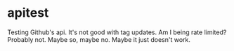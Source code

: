 # apitest
Testing Github's api. It's not good with tag updates. Am I being rate limited? Probably not. Maybe so, maybe no. Maybe it just doesn't work.